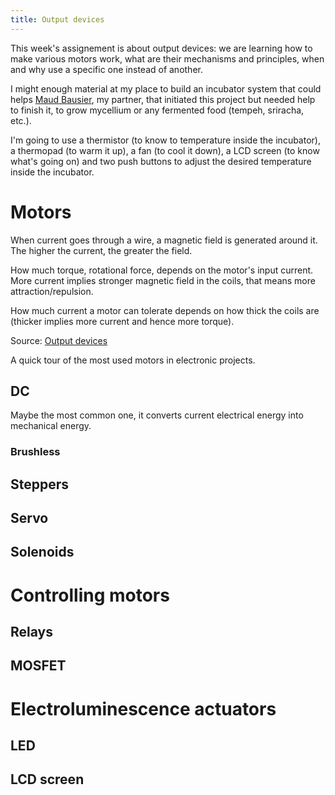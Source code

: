 ```yaml
---
title: Output devices
---
```


This week's assignement is about output devices: we are learning how to make various
motors work, what are their mechanisms and principles, when and why use a
specific one instead of another.

I might enough material at my place to build an incubator system that could helps
[Maud Bausier](https://maudb.gitlab.io/dok/), my partner, that initiated this
project but needed help to finish it, to grow mycellium or any fermented food (tempeh, sriracha, etc.).

I'm going to use a thermistor (to know to temperature inside the incubator), a thermopad (to
warm it up), a fan (to cool it down), a LCD screen (to know what's going on) and
two push buttons to adjust the desired temperature inside the incubator.

# Motors

When current goes through a wire, a magnetic field is generated around it. The
higher the current, the greater the field.

How much torque, rotational force, depends on the motor's input current. More
current implies stronger magnetic field in the coils, that means more
attraction/repulsion.

How much current a motor can tolerate depends on how thick the coils are
(thicker implies more current and hence more torque).

Source: [Output devices](http://academany.fabcloud.io/fabacademy/2020/labs/barcelona/site/local/#material/extras/week11/outputdevices)

A quick tour of the most used motors in electronic projects.

## DC

Maybe the most common one, it converts current electrical energy into mechanical energy.

### Brushless

## Steppers

## Servo

## Solenoids

# Controlling motors

## Relays

## MOSFET

# Electroluminescence actuators

## LED

## LCD screen

 
